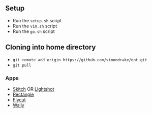 ## Setup

* Run the `setup.sh` script
* Run the `vim.sh` script
* Run the `go.sh` script

## Cloning into home directory

* `git remote add origin https://github.com/simondrake/dot.git`
* `git pull`

### Apps
* [Skitch](https://evernote.com/products/skitch) OR [Lightshot](https://app.prntscr.com/en/index.html)
* [Rectangle](https://rectangleapp.com/)
* [Flycut](https://github.com/TermiT/Flycut)
* [Wally](https://ergodox-ez.com/pages/wally)
